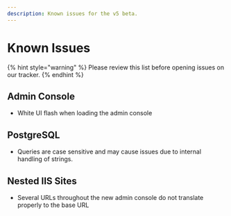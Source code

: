 ```yaml
---
description: Known issues for the v5 beta.
---
```


# Known Issues

{% hint style="warning" %}
Please review this list before opening issues on our tracker.
{% endhint %}

## Admin Console

* White UI flash when loading the admin console

## PostgreSQL

* Queries are case sensitive and may cause issues due to internal handling of strings.&#x20;

## Nested IIS Sites

* Several URLs throughout the new admin console do not translate properly to the base URL

